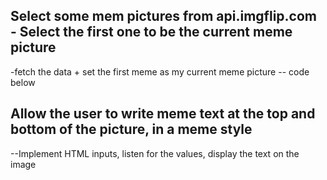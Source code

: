 ## Select some mem pictures from api.imgflip.com - Select the first one to be the current meme picture
-fetch the data + set the first meme as my current meme picture -- code below

<!-- 

import React, { useEffect, useState } from 'react';

export default () => {
  const [memes, setMemes] = useState([]);
  const [currentMeme, setCurrentMeme] = useState();
  useEffect(() => {
    fetch("https://api.imgflip.com/get_memes")
    .then((result) => result.json())
    .then((result) => {
      setMemes(result.data.memes);
      setCurrentMeme(result.data.memes[0]);
    })
    .catch((error) => console.log(error));
}, []);

console.log(memes, currentMeme);

return <div>hello</div>;
};

 -->

## Allow the user to write meme text at the top and bottom of the picture, in a meme style
--Implement HTML inputs, listen for the values, display the text on the image 


